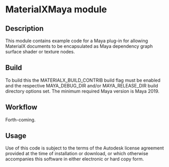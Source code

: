 # MaterialXMaya module

## Description

This module contains example code for a Maya plug-in for allowing MaterialX documents to be encapsulated
as Maya dependency graph surface shader or texture nodes.

## Build

To build this the MATERIALX_BUILD_CONTRIB build flag must be enabled and the respective MAYA_DEBUG_DIR and/or MAYA_RELEASE_DIR build directory options set. The minimum required Maya version is Maya 2019.

## Workflow

Forth-coming.

## Usage

Use of this code is subject to the terms of the Autodesk license agreement provided at the time of installation or download, or which otherwise accompanies this software in either electronic or hard copy form.
